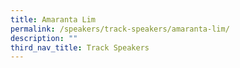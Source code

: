 ```yaml
---
title: Amaranta Lim
permalink: /speakers/track-speakers/amaranta-lim/
description: ""
third_nav_title: Track Speakers
---
```

